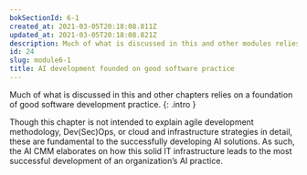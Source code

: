 ```yaml
---
bokSectionId: 6-1
created_at: 2021-03-05T20:18:08.811Z
updated_at: 2021-03-05T20:18:08.821Z
description: Much of what is discussed in this and other modules relies on a foundation of good software development practice. Though this module is not intended to explain agile development methodology, Dev(Sec)Ops, or cloud and infrastructure strategies in detail, these are fundamental to the successfully developing AI solutions. 
id: 24
slug: module6-1
title: AI development founded on good software practice
---
```

Much of what is discussed in this and other chapters relies on a foundation of good software development practice. 
{: .intro }

Though this chapter is not intended to explain agile development methodology, Dev(Sec)Ops, or cloud and infrastructure strategies in detail, these are fundamental to the successfully developing AI solutions. As such, the AI CMM elaborates on how this solid IT infrastructure leads to the most successful development of an organization’s AI practice.



